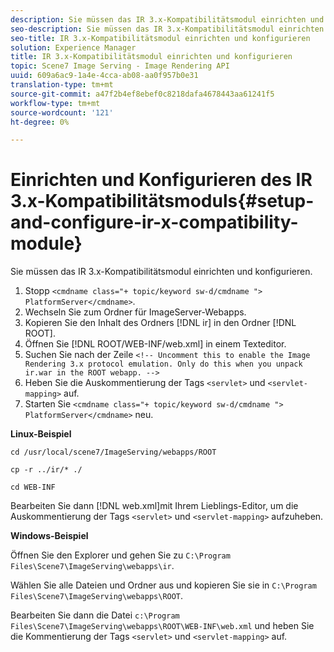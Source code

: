 ```yaml
---
description: Sie müssen das IR 3.x-Kompatibilitätsmodul einrichten und konfigurieren.
seo-description: Sie müssen das IR 3.x-Kompatibilitätsmodul einrichten und konfigurieren.
seo-title: IR 3.x-Kompatibilitätsmodul einrichten und konfigurieren
solution: Experience Manager
title: IR 3.x-Kompatibilitätsmodul einrichten und konfigurieren
topic: Scene7 Image Serving - Image Rendering API
uuid: 609a6ac9-1a4e-4cca-ab08-aa0f957b0e31
translation-type: tm+mt
source-git-commit: a47f2b4ef8ebef0c8218dafa4678443aa61241f5
workflow-type: tm+mt
source-wordcount: '121'
ht-degree: 0%

---
```



# Einrichten und Konfigurieren des IR 3.x-Kompatibilitätsmoduls{#setup-and-configure-ir-x-compatibility-module}

Sie müssen das IR 3.x-Kompatibilitätsmodul einrichten und konfigurieren.

1. Stopp `<cmdname class="+ topic/keyword sw-d/cmdname ">  PlatformServer</cmdname>`.
1. Wechseln Sie zum Ordner für ImageServer-Webapps.
1. Kopieren Sie den Inhalt des Ordners [!DNL ir] in den Ordner [!DNL ROOT].
1. Öffnen Sie [!DNL ROOT/WEB-INF/web.xml] in einem Texteditor.
1. Suchen Sie nach der Zeile `<!-- Uncomment this to enable the Image Rendering 3.x protocol emulation. Only do this when you unpack ir.war in the ROOT webapp. -->`
1. Heben Sie die Auskommentierung der Tags `<servlet>` und `<servlet-mapping>` auf.
1. Starten Sie `<cmdname class="+ topic/keyword sw-d/cmdname ">  PlatformServer</cmdname>` neu.

**Linux-Beispiel**

`cd /usr/local/scene7/ImageServing/webapps/ROOT`

`cp -r ../ir/* ./`

`cd WEB-INF`

Bearbeiten Sie dann [!DNL web.xml]mit Ihrem Lieblings-Editor, um die Auskommentierung der Tags `<servlet>` und `<servlet-mapping>` aufzuheben.

**Windows-Beispiel**

Öffnen Sie den Explorer und gehen Sie zu `C:\Program Files\Scene7\ImageServing\webapps\ir`.

Wählen Sie alle Dateien und Ordner aus und kopieren Sie sie in `C:\Program Files\Scene7\ImageServing\webapps\ROOT`.

Bearbeiten Sie dann die Datei `c:\Program Files\Scene7\ImageServing\webapps\ROOT\WEB-INF\web.xml` und heben Sie die Kommentierung der Tags `<servlet>` und `<servlet-mapping>` auf.
